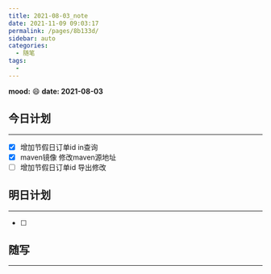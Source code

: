 ```yaml
---
title: 2021-08-03_note
date: 2021-11-09 09:03:17
permalink: /pages/8b133d/
sidebar: auto
categories:
  - 随笔
tags:
  - 
---
```

**mood:** :smile:  																		**date: 2021-08-03**  

## 今日计划  
------
- [x]  增加节假日订单id in查询
- [x]  maven镜像 修改maven源地址
- [ ]  增加节假日订单id 导出修改
## 明日计划  
------
- [ ]  
## 随写 
------
